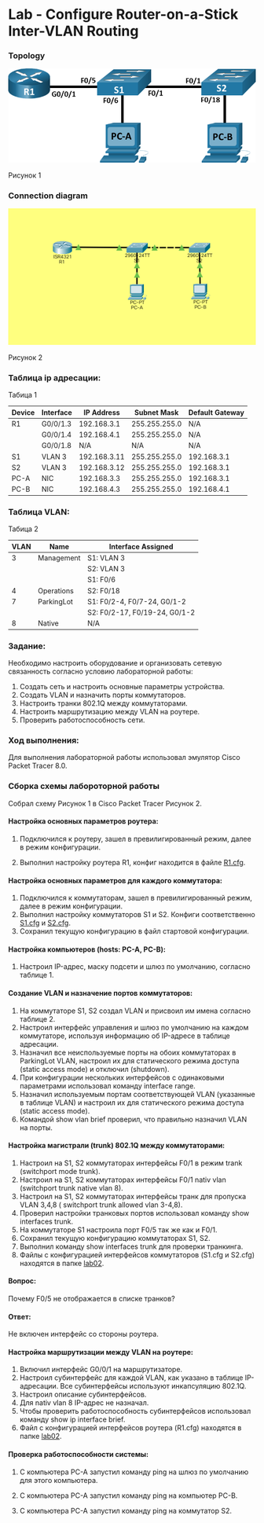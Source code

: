 # **Lab - Configure Router-on-a-Stick Inter-VLAN Routing**



### Topology

![Топология](https://github.com/darkmikos/otus.ru/blob/master/lab02/topology.png)

Рисунок 1

### Connection diagram



![connection diagram](https://github.com/darkmikos/otus.ru/blob/master/lab02/connection_diagram_pt.png)

Рисунок 2

### Таблица ip адресации:

Табица 1

| Device | Interface | IP Address   | Subnet Mask   | Default Gateway |
| ------ | --------- | ------------ | ------------- | --------------- |
| R1     | G0/0/1.3  | 192.168.3.1  | 255.255.255.0 | N/A             |
|        | G0/0/1.4  | 192.168.4.1  | 255.255.255.0 | N/A             |
|        | G0/0/1.8  | N/A          | N/A           | N/A             |
| S1     | VLAN 3    | 192.168.3.11 | 255.255.255.0 | 192.168.3.1     |
| S2     | VLAN 3    | 192.168.3.12 | 255.255.255.0 | 192.168.3.1     |
| PC-A   | NIC       | 192.168.3.3  | 255.255.255.0 | 192.168.3.1     |
| PC-B   | NIC       | 192.168.4.3  | 255.255.255.0 | 192.168.4.1     |

### Таблица VLAN:

Табица 2

| VLAN | Name       | Interface Assigned            |
| ---- | ---------- | ----------------------------- |
| 3    | Management | S1: VLAN 3                    |
|      |            | S2: VLAN 3                    |
|      |            | S1: F0/6                      |
| 4    | Operations | S2: F0/18                     |
| 7    | ParkingLot | S1: F0/2-4, F0/7-24, G0/1-2   |
|      |            | S2: F0/2-17, F0/19-24, G0/1-2 |
| 8    | Native     | N/A                           |

### Задание:

Необходимо настроить оборудование и организовать сетевую связанность согласно условию лабораторной работы:

1. Создать сеть и настроить основные параметры устройства.
2. Создать VLAN и назначить порты коммутаторов.
3. Настроить транки 802.1Q между коммутаторами.
4. Настроить маршрутизацию между VLAN на роутере.
5. Проверить работоспособность сети.

### Ход выполнения:

Для выполнения лабораторной работы использовал эмулятор Cisco Packet Tracer 8.0.

### Сборка схемы лабороторной работы

Собрал схему Рисунок 1 в Cisco Packet Tracer Рисунок 2.

#### Настройка основных параметров роутера:

1. Подключился к роутеру, зашел в превилигированный режим, далее в режим конфигурации.

2. Выполнил настройку роутера R1, конфиг находится в файле  [R1.cfg](https://github.com/darkmikos/otus.ru/blob/master/lab02/R1.cfg).

#### Настройка основных параметров для каждого коммутатора:

1. Подключился к коммутаторам, зашел в превилигированный режим, далее в режим конфигурации.
2. Выполнил настройку коммутаторов S1 и S2. Конфиги соответственно [S1.cfg](https://github.com/darkmikos/otus.ru/blob/master/lab02/S1.cfg) и [S2.cfg](https://github.com/darkmikos/otus.ru/blob/master/lab02/S2.cfg).
3. Сохранил текущую конфигурацию в файл стартовой конфигурации.

#### Настройка компьютеров (hosts: PC-A, PC-B):

1. Настроил IP-адрес, маску подсети и шлюз по умолчанию, согласно таблице 1.

#### Создание VLAN и назначение портов коммутаторов:

1. На коммутаторе S1, S2 создал VLAN и присвоил им имена согласно таблице 2.
2. Настроил интерфейс управления и шлюз по умолчанию на каждом коммутаторе, используя информацию об IP-адресе в таблице адресации.
3. Назначил все неиспользуемые порты на обоих коммутаторах в ParkingLot VLAN, настроил их для статического режима доступа (static access mode) и отключил (shutdown).
4. При конфигурации нескольких интерфейсов с одинаковыми параметрами использовал команду interface range.
5. Назначил используемым портам соответствующей VLAN (указанные в таблице VLAN) и настроил их для статического режима доступа (static access mode).
6. Командой show vlan brief проверил, что правильно назначил VLAN на порты.

#### Настройка магистрали (trunk) 802.1Q между коммутаторами:

1. Настроил на  S1, S2 коммутаторах интерфейсы F0/1 в режим trank (switchport mode trunk).
2. Настроил на  S1, S2 коммутаторах интерфейсы F0/1 nativ vlan (switchport trunk native vlan 8).
3. Настроил на  S1, S2 коммутаторах интерфейсы транк для пропуска VLAN 3,4,8 ( switchport trunk allowed vlan 3-4,8).
4. Проверил настройки транковых портов использовал команду show interfaces trunk.
5. На коммутаторе S1 настроила порт F0/5 так же как и F0/1.
6. Сохранил текущую конфигурацию коммутаторах S1, S2.
7. Выполнил команду show interfaces trunk для проверки транкинга.
8. Файлы с конфигурацией интерфейсов коммутаторов (S1.cfg и S2.cfg) находятся в папке [lab02](https://github.com/darkmikos/otus.ru/tree/master/lab02).

#### Вопрос:

Почему F0/5 не отображается в списке транков?

#### Ответ:

Не включен интерфейс со стороны роутера.

#### Настройка маршрутизации между VLAN на роутере:

1. Включил интерфейс G0/0/1 на маршрутизаторе.
2. Настроил субинтерфейс для каждой VLAN, как указано в таблице IP-адресации. Все субинтерфейсы используют инкапсуляцию 802.1Q.
3. Настроил описание субинтерфейсов.
4. Для nativ vlan 8 IP-адрес не назначал.
5. Чтобы проверить работоспособность субинтерфейсов использовал команду show ip interface brief.
6. Файл с конфигурацией интерфейсов роутера (R1.cfg) находятся в папке [lab02](https://github.com/darkmikos/otus.ru/tree/master/lab02).

#### Проверка работоспособности системы:

1. С компьютера PC-A запустил команду ping на шлюз по умолчанию для этого компьютера.

2. С компьютера PC-A запустил команду ping на компьютер PC-B.

3. С компьютера PC-A запустил команду ping на коммутатор S2.

   